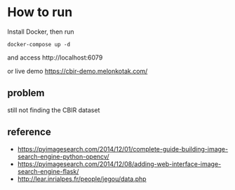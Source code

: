 # How to run
Install Docker, then run

```
docker-compose up -d
```

and access http://localhost:6079

or live demo https://cbir-demo.melonkotak.com/

## problem
still not finding the CBIR dataset

## reference
- https://pyimagesearch.com/2014/12/01/complete-guide-building-image-search-engine-python-opencv/
- https://pyimagesearch.com/2014/12/08/adding-web-interface-image-search-engine-flask/
- http://lear.inrialpes.fr/people/jegou/data.php